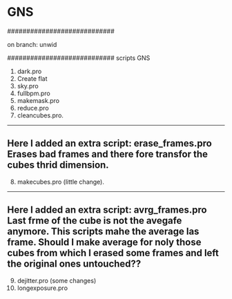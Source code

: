 # GNS
############################

on branch: unwid

############################
scripts GNS
1. dark.pro
2. Create flat
3. sky.pro
4. fullbpm.pro
5. makemask.pro
6. reduce.pro
7. cleancubes.pro.
----------------------------------
Here I added an extra script: erase_frames.pro
Erases bad frames and there fore transfor the cubes thrid dimension.
----------------------------------
8. makecubes.pro (little change).
----------------------------------
Here I added an extra script: avrg_frames.pro 
Last frme of the cube is not the avegafe anymore. This scripts mahe the average las frame. 
Should I make average for noly those cubes from  which I erased some frames and left the original ones untouched??
----------------------------------
9. dejitter.pro (some changes)
10. longexposure.pro


